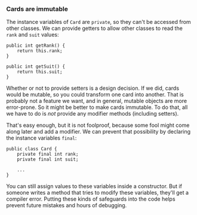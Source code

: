 ###  Cards are immutable


The instance variables of `Card` are `private`, so they can't be accessed from other classes.
We can provide getters to allow other classes to read the `rank` and `suit` values:

```code
public int getRank() {
    return this.rank;
}

public int getSuit() {
    return this.suit;
}
```


Whether or not to provide setters is a design decision.
If we did, cards would be mutable, so you could transform one card into another.
That is probably not a feature we want, and in general, mutable objects are more error-prone.
So it might be better to make cards immutable.
To do that, all we have to do is *not* provide any modifier methods (including setters).


That's easy enough, but it is not foolproof, because some fool might come along later and add a modifier.
We can prevent that possibility by declaring the instance variables `final`:

```code
public class Card {
    private final int rank;
    private final int suit;

    ...
}
```

You can still assign values to these variables inside a constructor.
But if someone writes a method that tries to modify these variables, they'll get a compiler error.
Putting these kinds of safeguards into the code helps prevent future mistakes and hours of debugging.